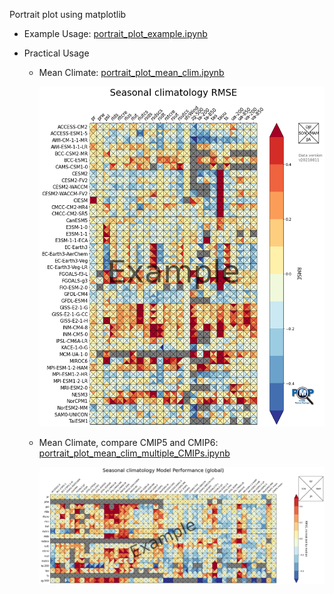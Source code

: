 Portrait plot using matplotlib

- Example Usage: [portrait_plot_example.ipynb](./portrait_plot_example.ipynb)
- Practical Usage

  - Mean Climate: [portrait_plot_mean_clim.ipynb](./portrait_plot_mean_clim.ipynb)

    ![plot](./mean_clim_portrait_plot_4seasons_example.png)

  - Mean Climate, compare CMIP5 and CMIP6: [portrait_plot_mean_clim_multiple_CMIPs.ipynb](./portrait_plot_mean_clim_multiple_CMIPs.ipynb)
  
    ![plot](./mean_clim_portrait_plot_4seasons_cmip56.png)
